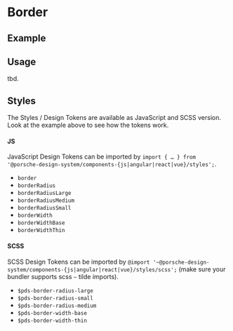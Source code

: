 # Border

<TableOfContents></TableOfContents>

## Example

<Playground :frameworkMarkup="codeExample">
  <ExampleDesignTokensBorder />
</Playground>

## Usage

tbd.

## Styles

The Styles / Design Tokens are available as JavaScript and SCSS version. Look at the example above to see how the tokens
work.

#### JS

JavaScript Design Tokens can be imported by
`import { … } from '@porsche-design-system/components-{js|angular|react|vue}/styles';`.

- `border`
- `borderRadius`
- `borderRadiusLarge`
- `borderRadiusMedium`
- `borderRadiusSmall`
- `borderWidth`
- `borderWidthBase`
- `borderWidthThin`

#### SCSS

SCSS Design Tokens can be imported by `@import '~@porsche-design-system/components-{js|angular|react|vue}/styles/scss';`
(make sure your bundler supports scss `~` tilde imports).

- `$pds-border-radius-large`
- `$pds-border-radius-small`
- `$pds-border-radius-medium`
- `$pds-border-width-base`
- `$pds-border-width-thin`

<script lang="ts">
import Vue from 'vue';
import Component from 'vue-class-component';
import { getDesignTokensBorderCodeSamples } from '@porsche-design-system/shared';
import ExampleDesignTokensBorder from '@/pages/patterns/design-tokens/example-border.vue';

@Component({
  components: {
    ExampleDesignTokensBorder
  },
})
export default class Code extends Vue {
  codeExample = getDesignTokensBorderCodeSamples();
}
</script>
